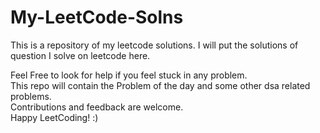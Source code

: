 # My-LeetCode-Solns
This is a repository of my leetcode solutions. I will put the solutions of question I solve on leetcode here.   

Feel Free to look for help if you feel stuck in any problem.  
This repo will contain the Problem of the day and some other dsa related problems.   
Contributions and feedback are welcome.  
Happy LeetCoding! :)
